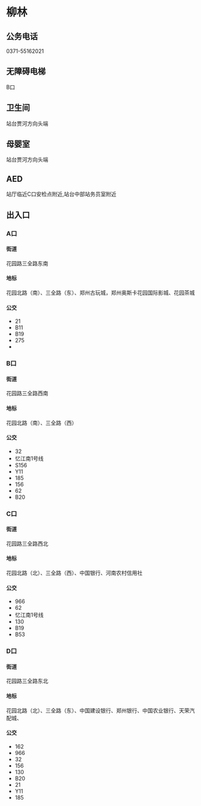 # 柳林

## 公务电话

0371-55162021

## 无障碍电梯

B口

## 卫生间

站台贾河方向头端

## 母婴室

站台贾河方向头端

## AED

站厅临近C口安检点附近,站台中部站务员室附近

## 出入口

### A口

#### 街道

花园路三全路东南

#### 地标

花园北路（南）、三全路（东）、郑州古玩城，郑州奥斯卡花园国际影城、花园茶城

#### 公交

- 21 
- B11
- B19
- 275
- 

### B口

#### 街道

花园路三全路西南

#### 地标

花园北路（南）、三全路（西）

#### 公交

- 32
- 忆江南1号线
- S156
- Y11
- 185
- 156
- 62
- B20

### C口

#### 街道

花园路三全路西北

#### 地标

花园北路（北）、三全路（西）、中国银行、河南农村信用社

#### 公交

- 966
- 62
- 忆江南1号线
- 130
- B19
- B53

### D口

#### 街道

花园路三全路东北

#### 地标

花园北路（北）、三全路（东）、中国建设银行、郑州银行、中国农业银行、天荣汽配城、

#### 公交

- 162
- 966
- 32
- 156
- 130
- B20
- 21
- Y11
- 185

